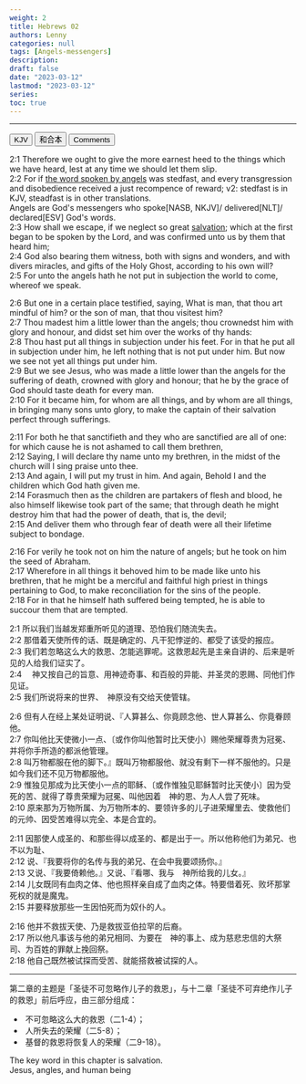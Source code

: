 ```yaml
---
weight: 2
title: Hebrews 02
authors: Lenny
categories: null
tags: [Angels-messengers]
description: 
draft: false
date: "2023-03-12"
lastmod: "2023-03-12"
series:
toc: true
---
```



<!--more-->
---

<!-- Tab links -->
<div class="tab">
  <button class="tablinks active" onclick="tablabel(event, 'english')">KJV</button>
  <button class="tablinks" onclick="tablabel(event, 'chinese')">和合本</button>
  <button class="tablinks" onclick="tablabel(event, 'comments')">Comments</button>
</div>

<!-- Tab content -->
<div id="english" class="tabcontent" style="display:block">

2:1 Therefore we ought to give the more earnest heed to the things which we have heard, lest at any time we should let them slip.  
2:2 For if <u class = "red">the word spoken by angels</u> was stedfast, and every transgression and disobedience received a just recompence of reward; <a class ="marginnote">v2: stedfast is in KJV, steadfast is in other translations.<br> Angels are God's messengers who spoke[NASB, NKJV]/ delivered[NLT]/ declared[ESV]  God's words.</a>  
2:3 How shall we escape, if we neglect so great <u class = "red">salvation</u>; which at the first began to be spoken by the Lord, and was confirmed unto us by them that heard him;  
2:4 God also bearing them witness, both with signs and wonders, and with divers miracles, and gifts of the Holy Ghost, according to his own will?  
2:5 For unto the angels hath he not put in subjection the world to come, whereof we speak.  

2:6 But one in a certain place testified, saying, What is man, that thou art mindful of him? or the son of man, that thou visitest him?  
2:7 Thou madest him a little lower than the angels; thou crownedst him with glory and honour, and didst set him over the works of thy hands:  
2:8 Thou hast put all things in subjection under his feet. For in that he put all in subjection under him, he left nothing that is not put under him. But now we see not yet all things put under him.  
2:9 But we see Jesus, who was made a little lower than the angels for the suffering of death, crowned with glory and honour; that he by the grace of God should taste death for every man.  
2:10 For it became him, for whom are all things, and by whom are all things, in bringing many sons unto glory, to make the captain of their salvation perfect through sufferings.  

2:11 For both he that sanctifieth and they who are sanctified are all of one: for which cause he is not ashamed to call them brethren,  
2:12 Saying, I will declare thy name unto my brethren, in the midst of the church will I sing praise unto thee.  
2:13 And again, I will put my trust in him. And again, Behold I and the children which God hath given me.  
2:14 Forasmuch then as the children are partakers of flesh and blood, he also himself likewise took part of the same; that through death he might destroy him that had the power of death, that is, the devil;  
2:15 And deliver them who through fear of death were all their lifetime subject to bondage.  

2:16 For verily he took not on him the nature of angels; but he took on him the seed of Abraham.  
2:17 Wherefore in all things it behoved him to be made like unto his brethren, that he might be a merciful and faithful high priest in things pertaining to God, to make reconciliation for the sins of the people.  
2:18 For in that he himself hath suffered being tempted, he is able to succour them that are tempted.  

</div>

<div id="chinese" class="tabcontent">

2:1 所以我们当越发郑重所听见的道理、恐怕我们随流失去。  
2:2 那借着天使所传的话、既是确定的、凡干犯悖逆的、都受了该受的报应。  
2:3 我们若忽略这么大的救恩、怎能逃罪呢。这救恩起先是主亲自讲的、后来是听见的人给我们证实了。  
2:4 　神又按自己的旨意、用神迹奇事、和百般的异能、并圣灵的恩赐、同他们作见证。  
2:5 我们所说将来的世界、　神原没有交给天使管辖。  
 
2:6 但有人在经上某处证明说、『人算甚么、你竟顾念他、世人算甚么、你竟眷顾他。  
2:7 你叫他比天使微小一点、〔或作你叫他暂时比天使小〕赐他荣耀尊贵为冠冕、并将你手所造的都派他管理。  
2:8 叫万物都服在他的脚下。』既叫万物都服他、就没有剩下一样不服他的。只是如今我们还不见万物都服他。  
2:9 惟独见那成为比天使小一点的耶稣、〔或作惟独见耶稣暂时比天使小〕因为受死的苦、就得了尊贵荣耀为冠冕、叫他因着　神的恩、为人人尝了死味。  
2:10 原来那为万物所属、为万物所本的、要领许多的儿子进荣耀里去、使救他们的元帅、因受苦难得以完全、本是合宜的。  
 
2:11 因那使人成圣的、和那些得以成圣的、都是出于一。所以他称他们为弟兄、也不以为耻、  
2:12 说、『我要将你的名传与我的弟兄、在会中我要颂扬你。』  
2:13 又说、『我要倚赖他。』又说、『看哪、我与　神所给我的儿女。』  
2:14 儿女既同有血肉之体、他也照样亲自成了血肉之体。特要借着死、败坏那掌死权的就是魔鬼。  
2:15 并要释放那些一生因怕死而为奴仆的人。  
 
2:16 他并不救拔天使、乃是救拔亚伯拉罕的后裔。  
2:17 所以他凡事该与他的弟兄相同、为要在　神的事上、成为慈悲忠信的大祭司、为百姓的罪献上挽回祭。  
2:18 他自己既然被试探而受苦、就能搭救被试探的人。  

---

第二章的主题是「圣徒不可忽略作儿子的救恩」，与十二章「圣徒不可弃绝作儿子的救恩」前后呼应，由三部分组成：  
<ul>
    <li>&nbsp;不可忽略这么大的救恩（二1-4）；
</li>
    <li>&nbsp;人所失去的荣耀（二5-8）；
</li>
    <li>&nbsp;基督的救恩将恢复人的荣耀（二9-18）。
</li>
</ul>

</div>

<div id="comments" class="tabcontent">

The key word in this chapter is salvation.  
Jesus, angles, and human being 
</div>